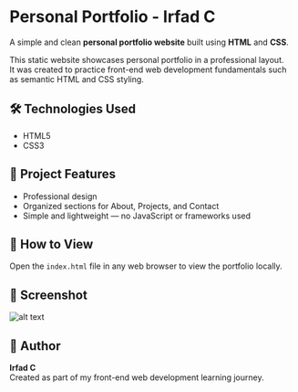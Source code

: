 # Personal Portfolio - Irfad C

A simple and clean **personal portfolio website** built using **HTML** and **CSS**.

This static website showcases personal portfolio in a professional layout.  
It was created to practice front-end web development fundamentals such as semantic HTML and CSS styling.

## 🛠️ Technologies Used

- HTML5
- CSS3

## 📂 Project Features

- Professional design
- Organized sections for About, Projects, and Contact
- Simple and lightweight — no JavaScript or frameworks used

## 🚀 How to View

Open the `index.html` file in any web browser to view the portfolio locally.

## 📸 Screenshot

![alt text](image.png)

## 👤 Author

**Irfad C**  
Created as part of my front-end web development learning journey.
